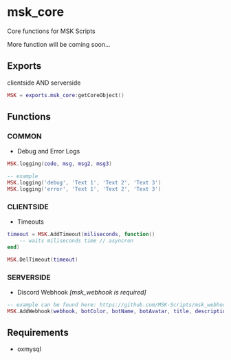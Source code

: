 # msk_core
Core functions for MSK Scripts

More function will be coming soon...

## Exports
clientside AND serverside
```lua
MSK = exports.msk_core:getCoreObject()
```

## Functions
### COMMON
* Debug and Error Logs
```lua
MSK.logging(code, msg, msg2, msg3)

-- example
MSK.logging('debug', 'Text 1', 'Text 2', 'Text 3')
MSK.logging('error', 'Text 1', 'Text 2', 'Text 3')
```
### CLIENTSIDE
* Timeouts
```lua
timeout = MSK.AddTimeout(miliseconds, function()
    -- waits miliseconds time // asyncron
end)

MSK.DelTimeout(timeout)
```
### SERVERSIDE
* Discord Webhook *[msk_webhook is required]*
```lua
-- example can be found here: https://github.com/MSK-Scripts/msk_webhook
MSK.AddWebhook(webhook, botColor, botName, botAvatar, title, description, fields, footer, time)
```

## Requirements
* oxmysql